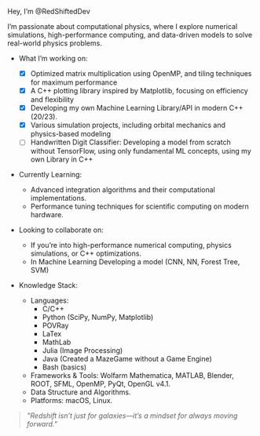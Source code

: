 Hey, I’m @RedShiftedDev

I’m passionate about computational physics, where I explore numerical simulations, high-performance computing, and data-driven models to solve real-world physics problems.

- What I’m working on:
  - [x] Optimized matrix multiplication using OpenMP, and tiling techniques for maximum performance
  - [x] A C++ plotting library inspired by Matplotlib, focusing on efficiency and flexibility
  - [x] Developing my own Machine Learning Library/API in modern C++ (20/23).
  - [x] Various simulation projects, including orbital mechanics and physics-based modeling
  - [ ] Handwritten Digit Classifier: Developing a model from scratch without TensorFlow, using only fundamental ML concepts, using my own Library in C++

- Currently Learning:
  +	Advanced integration algorithms and their computational implementations.
  +	Performance tuning techniques for scientific computing on modern hardware.

- Looking to collaborate on:
  +	If you’re into high-performance numerical computing, physics simulations, or C++ optimizations.
  +	In Machine Learning Developing a model (CNN, NN, Forest Tree, SVM)

- Knowledge Stack:
	+ Languages:
		- C/C++
	  	- Python (SciPy, NumPy, Matplotlib)
	  	- POVRay
		- LaTex
		- MathLab
		- Julia (Image Processing)
		- Java (Created a MazeGame without a Game Engine)
	   	- Bash (basics)
	+ Frameworks & Tools: Wolfarm Mathematica, MATLAB, Blender, ROOT, SFML, OpenMP, PyQt, OpenGL v4.1.
	+ Data Structure and Algorithms.
	+ Platforms: macOS, Linux.

> *"Redshift isn’t just for galaxies—it’s a mindset for always moving forward."* 
